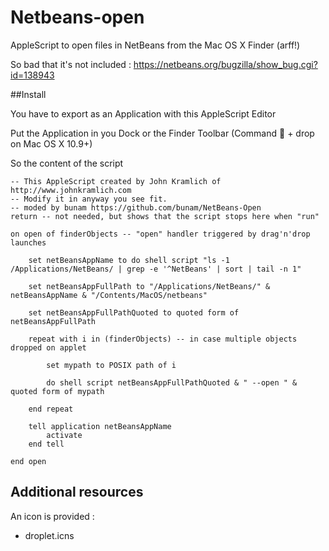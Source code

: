 Netbeans-open
=============

AppleScript to open files in NetBeans from the Mac OS X Finder (arff!)

So bad that it's not included :
https://netbeans.org/bugzilla/show_bug.cgi?id=138943

##Install

You have to export as an Application with this AppleScript Editor

Put the Application in you Dock or the Finder Toolbar (Command  + drop on Mac OS X 10.9+)

So the content of the script

```
-- This AppleScript created by John Kramlich of http://www.johnkramlich.com-- Modify it in anyway you see fit.-- moded by bunam https://github.com/bunam/NetBeans-Openreturn -- not needed, but shows that the script stops here when "run"on open of finderObjects -- "open" handler triggered by drag'n'drop launches		set netBeansAppName to do shell script "ls -1 /Applications/NetBeans/ | grep -e '^NetBeans' | sort | tail -n 1"		set netBeansAppFullPath to "/Applications/NetBeans/" & netBeansAppName & "/Contents/MacOS/netbeans"		set netBeansAppFullPathQuoted to quoted form of netBeansAppFullPath		repeat with i in (finderObjects) -- in case multiple objects dropped on applet				set mypath to POSIX path of i				do shell script netBeansAppFullPathQuoted & " --open " & quoted form of mypath			end repeat		tell application netBeansAppName		activate	end tell	end open
```

## Additional resources

An icon is provided :

- droplet.icns

